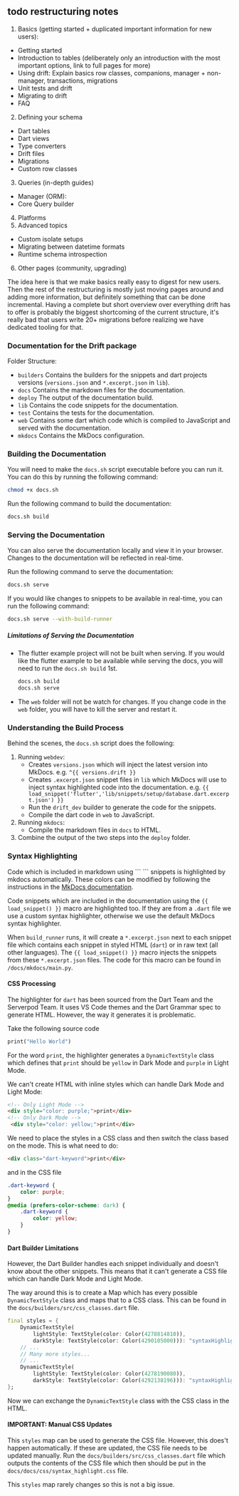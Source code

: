 ## todo restructuring notes

1. Basics (getting started + duplicated important information for new users):
  - Getting started
  - Introduction to tables (deliberately only an introduction with the most important options, link to full pages for more)
  - Using drift: Explain basics row classes, companions, manager + non-manager, transactions, migrations
  - Unit tests and drift
  - Migrating to drift
  - FAQ
2. Defining your schema
  - Dart tables
  - Dart views
  - Type converters
  - Drift files
  - Migrations
  - Custom row classes
3. Queries (in-depth guides)
  - Manager (ORM):
  - Core Query builder
4. Platforms
5. Advanced topics
 - Custom isolate setups
 - Migrating between datetime formats
 - Runtime schema introspection
6. Other pages (community, upgrading)

The idea here is that we make basics really easy to digest for new users.
Then the rest of the restructuring is mostly just moving pages around and adding
more information, but definitely something that can be done incremental.
Having a complete but short overview over everything drift has to offer is probably
the biggest shortcoming of the current structure, it's really bad that users write
20+ migrations before realizing we have dedicated tooling for that.

### Documentation for the Drift package

Folder Structure:

- `builders` Contains the builders for the snippets and dart projects versions (`versions.json` and `*.excerpt.json` in `lib`).
- `docs` Contains the markdown files for the documentation.
- `deploy` The output of the documentation build.
- `lib` Contains the code snippets for the documentation.
- `test` Contains the tests for the documentation.
- `web` Contains some dart which code which is compiled to JavaScript and served with the documentation.
- `mkdocs` Contains the MkDocs configuration.

### Building the Documentation
You will need to make the `docs.sh` script executable before you can run it. You can do this by running the following command:

```bash
chmod +x docs.sh
```

Run the following command to build the documentation:

```bash
docs.sh build
```

### Serving the Documentation

You can also serve the documentation locally and view it in your browser.
Changes to the documentation will be reflected in real-time.

Run the following command to serve the documentation:

```bash
docs.sh serve
```
If you would like changes to snippets to be available in real-time, you can run the following command:

```bash
docs.sh serve --with-build-runner
```

##### Limitations of Serving the Documentation

- The flutter example project will not be built when serving. If you would like the flutter example to be available while serving the docs, you will need to run the `docs.sh build` 1st.
  ```bash
  docs.sh build
  docs.sh serve
  ```
- The `web` folder will not be watch for changes. If you change code in the `web` folder, you will have to kill the server and restart it.

### Understanding the Build Process

Behind the scenes, the `docs.sh` script does the following:
1. Running `webdev`:
    - Creates `versions.json` which will inject the latest version into MkDocs. e.g. `^{{ versions.drift }}`
    - Creates `.excerpt.json` snippet files in `lib` which MkDocs will use to inject syntax highlighted code into the documentation. e.g. `{{ load_snippet('flutter','lib/snippets/setup/database.dart.excerpt.json') }}`
    - Run the `drift_dev` builder to generate the code for the snippets.
    - Compile the dart code in `web` to JavaScript.
2. Running `mkdocs`:
    - Compile the markdown files in `docs` to HTML.
3. Combine the output of the two steps into the `deploy` folder.



### Syntax Highlighting

Code which is included in markdown using \`\`\` \`\`\` snippets is highlighted by mkdocs automatically. These colors can be modified by following the instructions in the [MkDocs documentation](https://squidfunk.github.io/mkdocs-material/reference/code-blocks/#custom-syntax-theme).

Code snippets which are included in the documentation using the `{{ load_snippet() }}` macro are highlighted too. If they are from a `.dart` file we use a custom syntax highlighter, otherwise we use the default MkDocs syntax highlighter.

When `build_runner` runs, it will create a `*.excerpt.json` next to each snippet file which contains each snippet in styled HTML (`dart`) or in raw text (all other languages). The `{{ load_snippet() }}` macro injects the snippets from these `*.excerpt.json` files. The code for this macro can be found in `/docs/mkdocs/main.py`.

#### CSS Processing 

The highlighter for `dart` has been sourced from the Dart Team and the Serverpod Team. It uses VS Code themes and the Dart Grammar spec to generate HTML. However, the way it generates it is problematic.

Take the following source code
```dart
print("Hello World")
```

For the word `print`, the highlighter generates a `DynamicTextStyle` class which defines that `print` should be `yellow` in Dark Mode and `purple` in Light Mode.

We can't create HTML with inline styles which can handle Dark Mode and Light Mode:
```html
<!-- Only Light Mode -->
<div style="color: purple;">print</div>
<!-- Only Dark Mode -->
 <div style="color: yellow;">print</div>
```

We need to place the styles in a CSS class and then switch the class based on the mode. This is what need to do:

```html
<div class="dart-keyword">print</div>
```
and in the CSS file
```css
.dart-keyword {
    color: purple;
}
@media (prefers-color-scheme: dark) {
    .dart-keyword {
        color: yellow;
    }
}
```

#### Dart Builder Limitations

However, the Dart Builder handles each snippet individually and doesn't know about the other snippets. This means that it can't generate a CSS file which can handle Dark Mode and Light Mode.

The way around this is to create a Map which has every possible `DynamicTextStyle` class and maps that to a CSS class.
This can be found in the `docs/builders/src/css_classes.dart` file.

```dart
final styles = {
    DynamicTextStyle(
        lightStyle: TextStyle(color: Color(4278814810)),
        darkStyle: TextStyle(color: Color(4290105000))): "syntaxHighlight-1",
    // ...
    // Many more styles...
    // ...
    DynamicTextStyle(
        lightStyle: TextStyle(color: Color(4278190080)),
        darkStyle: TextStyle(color: Color(4292138196))): "syntaxHighlight-16",
};
```
Now we can exchange the `DynamicTextStyle` class with the CSS class in the HTML.

#### IMPORTANT: Manual CSS Updates

This `styles` map can be used to generate the CSS file. However, this does't happen automatically.
If these are updated, the CSS file needs to be updated manually. Run the `docs/builders/src/css_classes.dart` file which outputs the contents of the CSS file which then should be put in the `docs/docs/css/syntax_highlight.css` file.

This `styles` map rarely changes so this is not a big issue.


